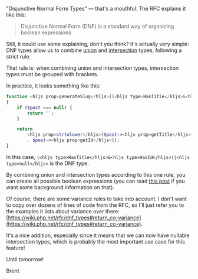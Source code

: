 "Disjunctive Normal Form Types" — that's a mouthful. The RFC explains it like this: 

> Disjunctive Normal Form (DNF) is a standard way of organizing boolean expressions

Still, it could use some explaining, don't you think? It's actually very simple: DNF types allow us to combine [union](https://stitcher.io/blog/new-in-php-8#union-types-rfc) and [intersection](https://stitcher.io/blog/new-in-php-81#pure-intersection-types-rfc) types, following a strict rule. 

That rule is: when combining union and intersection types, intersection types must be grouped with brackets.

In practice, it looks something like this:

```php
function <hljs prop>generateSlug</hljs>((<hljs type>HasTitle</hljs>&<hljs type>HasId</hljs>)|<hljs type>null</hljs> $post) 
{
    if ($post === null) {
        return '';
    }

    return 
        <hljs prop>strtolower</hljs>($post-><hljs prop>getTitle</hljs>()) 
        . $post-><hljs prop>getId</hljs>();
}
```

In this case, `(<hljs type>HasTitle</hljs>&<hljs type>HasId</hljs>)|<hljs type>null</hljs>` is the DNF type.

By combining union and intersection types according to this one rule, you can create all possible boolean expressions (you can read [this post](https://en.wikipedia.org/wiki/Disjunctive_normal_form) if you want some background information on that).

Of course, there are some variance rules to take into account. I don't want to copy over dozens of lines of code from the RFC, so I'll just refer you to the examples it lists about variance over there: [https://wiki.php.net/rfc/dnf_types#return_co-variance](https://wiki.php.net/rfc/dnf_types#return_co-variance).

It's a nice addition, especially since it means that we can now have nullable intersection types, which is probably the most important use case for this feature!

Until tomorrow!

Brent
